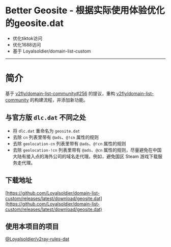 # Better Geosite - 根据实际使用体验优化的geosite.dat
 - 优化tiktok访问
 - 优化1688访问
 - 基于 Loyalsoldier/domain-list-custom
----
# 简介
基于 [v2fly/domain-list-community#256](https://github.com/v2fly/domain-list-community/issues/256) 的提议，重构 [v2fly/domain-list-community](https://github.com/v2fly/domain-list-community) 的构建流程，并添加新功能。

## 与官方版 `dlc.dat` 不同之处

- 将 `dlc.dat` 重命名为 `geosite.dat`
- 去除 `cn` 列表里带有 `@ads`、`@!cn` 属性的规则
- 去除 `geolocation-cn` 列表里带有 `@ads`、`@!cn` 属性的规则
- 去除 `geolocation-!cn` 列表里带有 `@ads`、`@cn` 属性的规则，尽量避免在中国大陆有接入点的海外公司的域名走代理。例如，避免国区 Steam 游戏下载服务走代理。

## 下载地址

[https://github.com/Loyalsoldier/domain-list-custom/releases/latest/download/geosite.dat](https://github.com/Loyalsoldier/domain-list-custom/releases/latest/download/geosite.dat)

## 使用本项目的项目

[@Loyalsoldier/v2ray-rules-dat](https://github.com/Loyalsoldier/v2ray-rules-dat)
